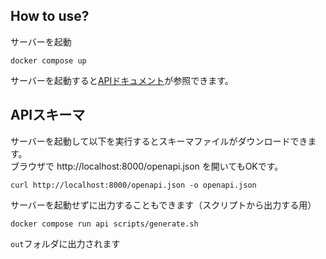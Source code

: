 ## How to use?

サーバーを起動

```
docker compose up
```

サーバーを起動すると[APIドキュメント](http://localhost:8000/docs)が参照できます。

## APIスキーマ

サーバーを起動して以下を実行するとスキーマファイルがダウンロードできます。  
ブラウザで http://localhost:8000/openapi.json を開いてもOKです。

```
curl http://localhost:8000/openapi.json -o openapi.json
```

サーバーを起動せずに出力することもできます（スクリプトから出力する用）

```
docker compose run api scripts/generate.sh
```

`out`フォルダに出力されます
